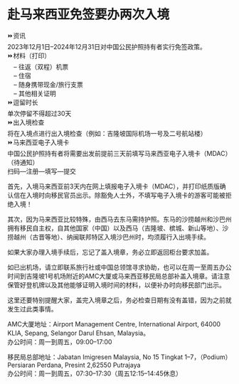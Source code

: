 # 赴马来西亚免签要办两次入境  

⏩资讯  
2023年12月1日–2024年12月31日对中国公民护照持有者实行免签政策。  
⏩材料（打印）  
　– 往返（双程）机票  
　– 住宿  
　– 随身携带现金/旅行支票  
　– 其他相关证明  
⏩逗留时长  
单次停留不得超过30天  
⏩出入境检查  
将在入境点进行出入境检查（例如：吉隆坡国际机场一号及二号航站楼）  
⏩马来西亚电子入境卡  
中国公民护照持有者将需要出发前提前三天前填写马来西亚电子入境卡（MDAC）（待通知）  
扫码—注册—填写—提交  

首先，入境马来西亚前3天内在网上填报电子入境卡（MDAC），并打印纸质版确认信在入境时向移民官员出示。除豁免人士外，不填写电子入境卡的游客可能被拒绝入境！  

其次，因为马来西亚比较特殊，由西马去东马需持护照。东马的沙捞越州和沙巴州拥有移民自主权，自其他国家（中国）以及西马（吉隆坡、槟城、新山等地）、沙捞越州（古晋等地）、纳闽联邦特区入境沙巴州时，均须履行入出境手续。  

如果大家办理入境手续后，忘记了盖入境章，务必立即返回柜台要求加盖。  

如已出机场，请立即联系旅行社或中国总领馆寻求协助，也可以在周一至周五办公时间到吉隆坡1号机场附近的AMC大厦或马来西亚移民局总部补盖入境章。请注意保管好登机牌以及其他能够证明入境时间的材料，以便补办时向移民部门出示。  

这里还要特别提醒大家，盖完入境章之后，务必检查日期有没有盖错，因为之前就发生过此类事情。  

AMC大厦地址：Airport Management Centre, International Airport, 64000 KLIA, Sepang, Selangor Darul Ehsan, Malaysia。  
办公时间：周一到周五，09:00–17:00  

移民局总部地址：Jabatan Imigresen Malaysia, No 15 Tingkat 1–7，（Podium） Persiaran Perdana, Presint 2,62550 Putrajaya  
办公时间：周一到周五，07:30–17:30（周五12:15–14:45休息）  
<!-- Last processed: 2025-07-22 03:44:30 -->
